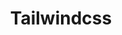 ---
type: framework
cloudinary_convert: false
published: published
slug: tailwindcss
title: Tailwindcss
start: January 01, 2000
---
